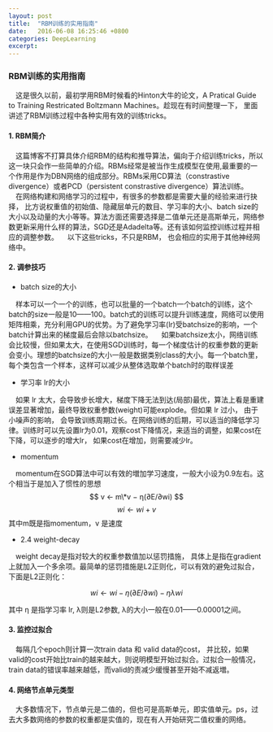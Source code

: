 ```yaml
---
layout: post
title:  "RBM训练的实用指南"
date:   2016-06-08 16:25:46 +0800
categories: DeepLearning
excerpt:
---
```


### RBM训练的实用指南

&emsp;这是很久以前，最初学用RBM时候看的Hinton大牛的论文，A Pratical Guide to Training Restricated Boltzmann Machines。趁现在有时间整理一下， 里面讲述了RBM训练过程中各种实用有效的训练tricks。  

#### 1. RBM简介

&emsp;这篇博客不打算具体介绍RBM的结构和推导算法，偏向于介绍训练tricks，所以这一块只会作一些简单的介绍。RBMs经常是被当作生成模型在使用,最重要的一个作用是作为DBN网络的组成部分。RBMs采用CD算法（constrastive divergence）或者PCD（persistent constrastive divergence）算法训练。  
&emsp;在网络构建和网络学习的过程中，有很多的参数都是需要大量的经验来进行抉择， 比方说权重值的初始值、隐藏层单元的数目、学习率的大小、batch size的大小以及动量的大小等等。算法方面还需要选择是二值单元还是高斯单元，网络参数更新采用什么样的算法，SGD还是Adadelta等。还有该如何监控训练过程并相应的调整参数。
&emsp;以下这些tricks，不只是RBM， 也会相应的实用于其他神经网络中。  

#### 2. 调参技巧

* batch size的大小  

&emsp;样本可以一个一个的训练，也可以批量的一个batch一个batch的训练，这个batch的size一般是10——100。batch式的训练可以提升训练速度，网络可以使用矩阵相乘，充分利用GPU的优势。为了避免学习率(lr)受batchsize的影响，一个batch计算出来的梯度最后会除以batchsize。
&emsp;如果batchsize太小，网络训练会比较慢，但如果太大，在使用SGD训练时，每一个梯度估计的权重参数的更新会变小。理想的batchsize的大小一般是数据类别class的大小。每一个batch里，每个类包含一个样本，这样可以减少从整体选取单个batch时的取样误差    

* 学习率 lr的大小  

&emsp;如果 lr 太大，会导致步长增大，梯度下降无法到达(局部)最优，算法上看是重建误差显著增加，最终导致权重参数(weight)可能explode。但如果 lr 过小， 由于小噪声的影响， 会导致训练周期过长。在网络训练的后期，可以适当的降低学习律。训练时可以先设置lr为0.01，观察cost下降情况，来适当的调整，如果cost在下降，可以逐步的增大lr， 如果cost在增加，则需要减少lr。  

* momentum

&emsp;momentum在SGD算法中可以有效的増加学习速度，一般大小设为0.9左右。这个相当于是加入了惯性的思想  
$$ v ← m\*v − η(∂E/∂wi)  $$
$$ wi ← wi + v  $$
其中m既是指momentum，v 是速度   

* 2.4 weight-decay  

&emsp;weight decay是指对较大的权重参数值加以惩罚措施， 具体上是指在gradient上就加入一个多余项。最简单的惩罚措施是L2正则化，可以有效的避免过拟合，下面是L2正则化：  

$$wi ← wi − η(∂E/∂wi)−ηλwi  $$

其中 η 是指学习率 lr, λ则是L2参数, λ的大小一般在0.01——0.00001之间。

#### 3. 监控过拟合  

&emsp;每隔几个epoch则计算一次train data 和 valid data的cost， 并比较，如果valid的cost开始比train的越来越大，则说明模型开始过拟合。过拟合一般情况，train data的错误率越来越低，而valid的责减少缓慢甚至开始不减返増。

#### 4. 网络节点单元类型

&emsp;大多数情况下，节点单元是二值的，但也可是高斯单元，即实值单元。ps，过去大多数网络的参数的权重都是实值的，现在有人开始研究二值权重的网络。


























